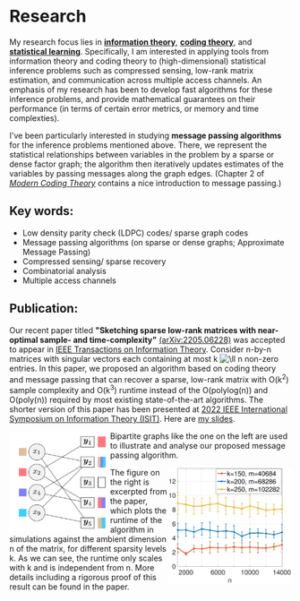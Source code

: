 <h1 style="font-size:30px">Research</h1>

My research focus lies in [**information theory**](https://en.wikipedia.org/wiki/Information_theory), [**coding theory**](https://en.wikipedia.org/wiki/Coding_theory#:~:text=Coding%20theory%20is%20the%20study,data%20transmission%20and%20data%20storage.), and [**statistical learning**](https://en.wikipedia.org/wiki/Statistical_learning_theory). 
Specifically, I am interested in applying tools from information theory and coding theory to (high-dimensional) statistical inference problems such as  compressed sensing, low-rank matrix estimation, and communication across multiple access channels. 
An emphasis of my research has been to develop fast  algorithms for these inference problems, and provide mathematical guarantees on their performance (in terms of certain error metrics, or memory and time complexties). 

I've been particularly interested in studying **message passing algorithms** for the inference problems mentioned above. There, we represent the statistical relationships between variables in the problem by a sparse or dense factor graph; the algorithm then iteratively updates estimates of the variables by passing messages along the graph edges. (Chapter 2 of [*Modern Coding Theory*](https://www.mathematik.uni-muenchen.de/~kpanagio/ModernCodingTheory/mct-new.pdf) contains a nice  introduction to   message passing.)



## Key words:
- Low density parity check (LDPC) codes/ sparse graph codes
- Message passing algorithms (on sparse or dense graphs; Approximate Message Passing)
- Compressed sensing/ sparse recovery
- Combinatorial analysis
- Multiple access channels

## Publication:
Our recent paper titled **"Sketching sparse low-rank matrices with near-optimal sample- and time-complexity"** [(arXiv:2205.06228)](https://arxiv.org/abs/2205.06228) was accepted to appear in [IEEE Transactions on Information Theory](https://ieeexplore.ieee.org/xpl/aboutJournal.jsp?punumber=18). Consider n-by-n matrices with singular vectors each containing at most k ![\ll](https://latex.codecogs.com/svg.latex?\ll) n non-zero entries.  In this paper, we proposed an algorithm based on coding theory and message passing that  can recover a sparse, low-rank matrix with O(k<sup>2</sup>) sample complexity and O(k<sup>3</sup>) runtime instead of the O(polylog(n)) and O(poly(n)) required by most existing state-of-the-art algorithms.  The shorter version of this paper has been presented at [2022 IEEE International Symposium on Information Theory (ISIT)](https://www.isit2022.org/). Here are <a href="/ISIT_talk_Shirley_Liu_website_version.pdf">my slides</a>.


<img src="stage_A_graph.png" 
width="180" height=auto ALIGN="left">
Bipartite graphs like the one on the left are used to illustrate and analyse our proposed message passing algorithm. 

<img src="nl_runtime_rank3_sym_disjoint.jpg" 
width="220" height=auto ALIGN="right">

The figure on the right is excerpted from the paper, which plots the runtime of the algorithm in simulations against the ambient dimension n of the matrix, for different sparsity levels k. As we can see, the runtime only scales with k and is independent from n. More details including a rigorous proof of this result can be found in the paper.


